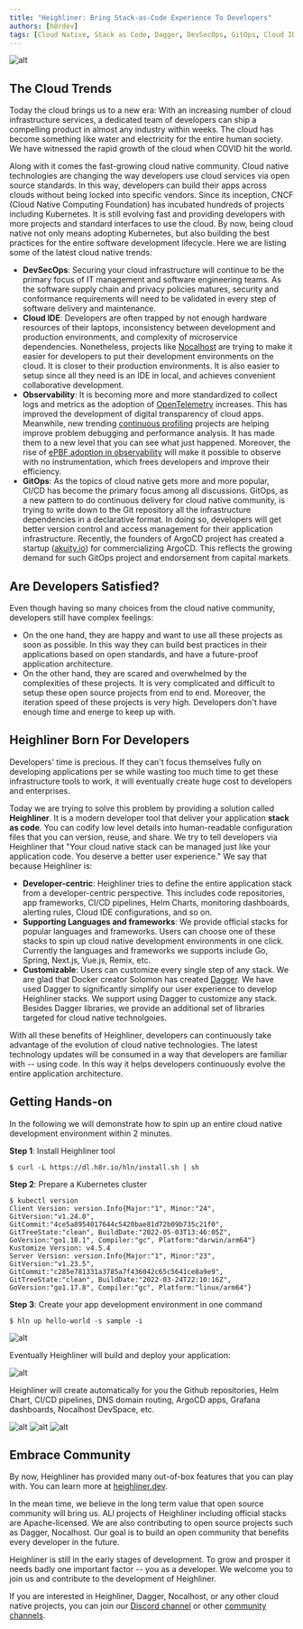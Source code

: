 ```yaml
---
title: "Heighliner: Bring Stack-as-Code Experience To Developers"
authors: [h8rdev]
tags: [Cloud Native, Stack as Code, Dagger, DevSecOps, GitOps, Cloud IDE, CICD]
---
```


![alt](ship.jpeg)

## The Cloud Trends

Today the cloud brings us to a new era:
With an increasing number of cloud infrastructure services, a dedicated team of developers can ship a compelling product in almost any industry within weeks.
The cloud has become something like water and electricity for the entire human society.
We have witnessed the rapid growth of the cloud when COVID hit the world.

Along with it comes the fast-growing cloud native community.
Cloud native technologies are changing the way developers use cloud services via open source standards.
In this way, developers can build their apps across clouds without being locked into specific vendors.
Since its inception, CNCF (Cloud Native Computing Foundation) has incubated hundreds of projects including Kubernetes.
It is still evolving fast and providing developers with more projects and standard interfaces to use the cloud.
By now, being cloud native not only means adopting Kubernetes, but also building the best practices for the entire software development lifecycle.
Here we are listing some of the latest cloud native trends:

- **DevSecOps**:
    Securing your cloud infrastructure will continue to be the primary focus of IT management and software engineering teams.
    As the software supply chain and privacy policies matures, security and conformance requirements will need to be validated in every step of software delivery and maintenance.
- **Cloud IDE**:
    Developers are often trapped by not enough hardware resources of their laptops, inconsistency between development and production environments, and complexity of microservice dependencies.
    Nonetheless, projects like [Nocalhost](https://nocalhost.dev) are trying to make it easier for developers to put their development environments on the cloud. It is closer to their production environments. It is also easier to setup since all they need is an IDE in local, and achieves convenient collaborative development.
- **Observability**:
    It is becoming more and more standardized to collect logs and metrics as the adoption of [OpenTelemetry](https://opentelemetry.io) increases.
    This has improved the development of digital transparency of cloud apps.
    Meanwhile, new trending [continuous profiling](https://www.parca.dev) projects are helping improve problem debugging and performance analysis.
    It has made them to a new level that you can see what just happened.
    Moreover, the rise of [ePBF adoption in observability](https://pixielabs.ai) will make it possible to observe with no instrumentation, which frees
    developers and improve their efficiency.
- **GitOps**:
    As the topics of cloud native gets more and more popular, CI/CD has become the primary focus among all discussions.
    GitOps, as a new pattern to do continuous delivery for cloud native community, is trying to write down to the Git repository all the infrastructure dependencies in a declarative format.
    In doing so, developers will get better version control and access management for their application infrastructure.
    Recently, the founders of ArgoCD project has created a startup ([akuity.io](https://akuity.io)) for commercializing ArgoCD.
    This reflects the growing demand for such GitOps project and endorsement from capital markets.

## Are Developers Satisfied?

Even though having so many choices from the cloud native community, developers still have complex feelings:

- On the one hand, they are happy and want to use all these projects as soon as possible.
  In this way they can build best practices in their applications based on open standards, and have a future-proof application architecture.
- On the other hand, they are scared and overwhelmed by the complexities of these projects.
  It is very complicated and difficult to setup these open source projects from end to end.
  Moreover, the iteration speed of these projects is very high. Developers don't have enough time and energe to keep up with.

## Heighliner Born For Developers

Developers' time is precious.
If they can't focus themselves fully on developing applications per se while wasting too much time to get these infrastructure tools to work, it will eventually create huge cost to developers and enterprises.

Today we are trying to solve this problem by providing a solution called **Heighliner**.
It is a modern developer tool that deliver your application **stack as code**.
You can codify low level details into human-readable configuration files that you can version, reuse, and share.
We try to tell developers via Heighliner that "Your cloud native stack can be managed just like your application code. You deserve a better user experience."
We say that because Heighliner is:

- **Developer-centric**:
    Heighliner tries to define the entire application stack from a developer-centric perspective.
    This includes code repositories, app frameworks, CI/CD pipelines, Helm Charts, monitoring dashboards, alerting rules, Cloud IDE configurations, and so on.
- **Supporting Languages and frameworks**:
    We provide official stacks for popular languages and frameworks. Users can choose one of these stacks to spin up cloud native development environments in one click.
    Currently the languages and frameworks we supports include Go, Spring, Next.js, Vue.js, Remix, etc.
- **Customizable**:
    Users can customize every single step of any stack.
    We are glad that Docker creator Solomon has created [Dagger](https://dagger.io/).
    We have used Dagger to significantly simplify our user experience to develop Heighliner stacks.
    We support using Dagger to customize any stack.
    Besides Dagger libraries, we provide an additional set of libraries targeted for cloud native technolgoies.

With all these benefits of Heighliner, developers can continuously take advantage of the evolution of cloud native technologies.
The latest technology updates will be consumed in a way that developers are familiar with -- using code.
In this way it helps developers continuously evolve the entire application architecture.

## Getting Hands-on

In the following we will demonstrate how to spin up an entire cloud native development environment within 2 minutes.

**Step 1**: Install Heighliner tool

```shell
$ curl -L https://dl.h8r.io/hln/install.sh | sh
```

**Step 2**: Prepare a Kubernetes cluster

```shell
$ kubectl version
Client Version: version.Info{Major:"1", Minor:"24", GitVersion:"v1.24.0", GitCommit:"4ce5a8954017644c5420bae81d72b09b735c21f0", GitTreeState:"clean", BuildDate:"2022-05-03T13:46:05Z", GoVersion:"go1.18.1", Compiler:"gc", Platform:"darwin/arm64"}
Kustomize Version: v4.5.4
Server Version: version.Info{Major:"1", Minor:"23", GitVersion:"v1.23.5", GitCommit:"c285e781331a3785a7f436042c65c5641ce8a9e9", GitTreeState:"clean", BuildDate:"2022-03-24T22:10:16Z", GoVersion:"go1.17.8", Compiler:"gc", Platform:"linux/arm64"}
```

**Step 3**: Create your app development environment in one command

```shell
$ hln up hello-world -s sample -i
```

![alt](hln_output.png)

Eventually Heighliner will build and deploy your application:

![alt](remix_app.png)

Heighliner will create automatically for you the Github repositories, Helm Chart, CI/CD pipelines, DNS domain routing, ArgoCD apps, Grafana dashboards, Nocalhost DevSpace, etc.

![alt](argocd.png)
![alt](grafana.png)
![alt](nocalhost.png)

## Embrace Community

By now, Heighliner has provided many out-of-box features that you can play with. You can learn more at [heighliner.dev](https://heighliner.dev).

In the mean time, we believe in the long term value that open source community will bring us.
ALl projects of Heighliner including official stacks are Apache-licensed.
We are also contributing to open source projects such as Dagger, Nocalhost.
Our goal is to build an open community that benefits every developer in the future.

Heighliner is still in the early stages of development. To grow and prosper it needs badly one important factor -- you as a developer.
We welcome you to join us and contribute to the development of Heighliner.

If you are interested in Heighliner, Dagger, Nocalhost, or any other cloud native projects, you can join our [Discord channel](https://discord.gg/WphTbdVHFA) or other [community channels](https://heighliner.dev/contact-us).
